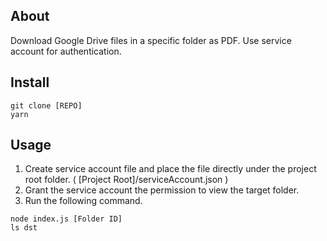 ## About

Download Google Drive files in a specific folder as PDF. Use service account for authentication.

## Install

```
git clone [REPO]
yarn
```

## Usage

1. Create service account file and place the file directly under the project root folder. ( [Project Root]/serviceAccount.json )
2. Grant the service account the permission to view the target folder.
3. Run the following command.

```
node index.js [Folder ID]
ls dst
```
